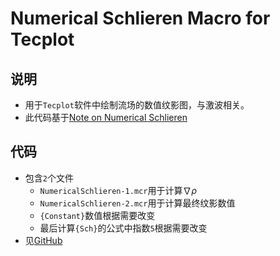 # Numerical Schlieren Macro for Tecplot

## 说明

+ 用于`Tecplot`软件中绘制流场的数值纹影图，与激波相关。
+ 此代码基于[Note on Numerical Schlieren](http://desperadoshi.coding.me/desperadoshi/34-CFD/NumericalSchlieren.html)

## 代码

+ 包含`2`个文件
  - `NumericalSchlieren-1.mcr`用于计算$\nabla \rho$
  - `NumericalSchlieren-2.mcr`用于计算最终纹影数值
  - `{Constant}`数值根据需要改变
  - 最后计算`{Sch}`的公式中指数`5`根据需要改变
+ 见[GitHub](https://github.com/desperadoshi/Numerical_Schlieren_Macro_for_Tecplot)

